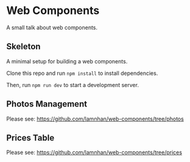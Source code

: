 # Web Components

A small talk about web components.

## Skeleton

A minimal setup for building a web components.

Clone this repo and run `npm install` to install dependencies.

Then, run `npm run dev` to start a development server.

## Photos Management

Please see: https://github.com/lamnhan/web-components/tree/photos

## Prices Table

Please see: https://github.com/lamnhan/web-components/tree/prices
